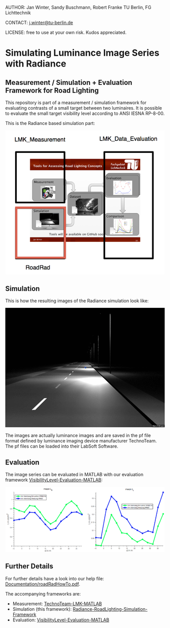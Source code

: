 AUTHOR: Jan Winter, Sandy Buschmann, Robert Franke TU Berlin, FG Lichttechnik

CONTACT: j.winter@tu-berlin.de

LICENSE: free to use at your own risk. Kudos appreciated.

Simulating Luminance Image Series with Radiance
=========

## Measurement / Simulation + Evaluation Framework for Road Lighting

This repository is part of a measurement / simulation framework for evaluating contrasts of a small target between two luminaires. It is possible to evaluate the small target visibility level according to ANSI IESNA RP-8-00.

This is the Radiance based simulation part:

![framework](Documentation/Images/FrameworkComponentsSim.png)


## Simulation

This is how the resulting images of the Radiance simulation look like:

![simulation](Documentation/Images/scene50.gif)

The images are actually luminance images and are saved in the pf file format defined by luminance imaging device manufacturer TechnoTeam. The pf files can be loaded into their LabSoft Software.

## Evaluation

The image series can be evaluated in MATLAB with our evaluation framework [VisibilityLevel-Evaluation-MATLAB](https://github.com/fglichttechnik/VisibilityLevel-Evaluation-MATLAB):

![evaluation](Documentation/Images/compareSimulationMeasurementLBLt.png)

## Further Details

For further details have a look into our help file: [Documentation/roadRadHowTo.pdf](Documentation/roadRadHowTo.pdf).

The accompanying frameworks are:
- Measurement: [TechnoTeam-LMK-MATLAB](https://github.com/fglichttechnik/TechnoTeam-LMK-MATLAB)
- Simulation (this framework): [Radiance-RoadLighting-Simulation-Framework](https://github.com/fglichttechnik/Radiance-RoadLighting-Simulation-Framework)
- Evaluation: [VisibilityLevel-Evaluation-MATLAB](https://github.com/fglichttechnik/VisibilityLevel-Evaluation-MATLAB)

